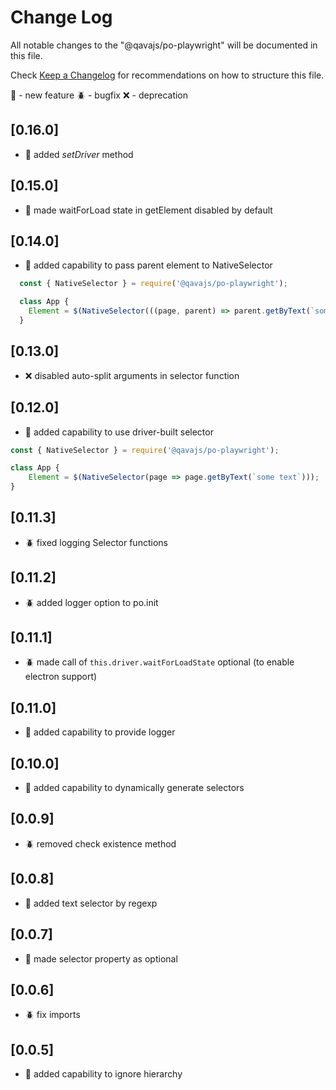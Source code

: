 # Change Log

All notable changes to the "@qavajs/po-playwright" will be documented in this file.

Check [Keep a Changelog](http://keepachangelog.com/) for recommendations on how to structure this file.

:rocket: - new feature
:beetle: - bugfix
:x: - deprecation

## [0.16.0]
- :rocket: added _setDriver_ method

## [0.15.0]
- :rocket: made waitForLoad state in getElement disabled by default

## [0.14.0]
- :rocket: added capability to pass parent element to NativeSelector
```javascript
  const { NativeSelector } = require('@qavajs/po-playwright');

  class App {
    Element = $(NativeSelector(((page, parent) => parent.getByText(`some text`))));
  }
```

## [0.13.0]
- :x: disabled auto-split arguments in selector function

## [0.12.0]
- :rocket: added capability to use driver-built selector
```javascript
const { NativeSelector } = require('@qavajs/po-playwright');

class App {
    Element = $(NativeSelector(page => page.getByText(`some text`)));
}
```

## [0.11.3]
- :beetle: fixed logging Selector functions

## [0.11.2]
- :beetle: added logger option to po.init

## [0.11.1]
- :beetle: made call of `this.driver.waitForLoadState` optional (to enable electron support)

## [0.11.0]
- :rocket: added capability to provide logger

## [0.10.0]
- :rocket: added capability to dynamically generate selectors

## [0.0.9]
- :beetle: removed check existence method

## [0.0.8]
- :rocket: added text selector by regexp

## [0.0.7]
- :rocket: made selector property as optional
 
## [0.0.6]
- :beetle: fix imports

## [0.0.5]
- :rocket: added capability to ignore hierarchy
